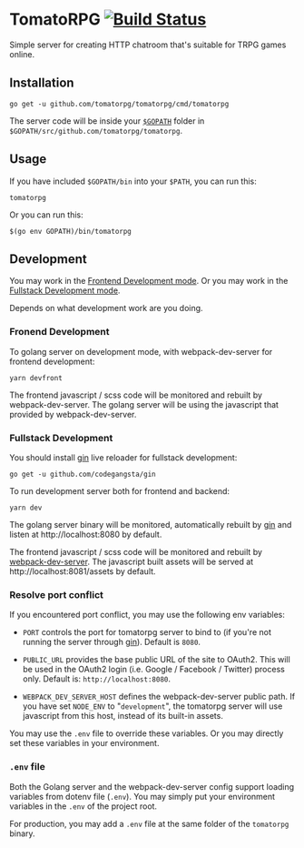 # TomatoRPG [![Build Status][travis-shield]][travis-link]

Simple server for creating HTTP chatroom that's suitable for TRPG games online.

[travis-link]: https://travis-ci.org/tomatorpg/tomatorpg
[travis-shield]: https://api.travis-ci.org/tomatorpg/tomatorpg.svg?branch=master

## Installation

```
go get -u github.com/tomatorpg/tomatorpg/cmd/tomatorpg
```

The server code will be inside your [`$GOPATH`](https://golang.org/doc/code.html#GOPATH)
folder in `$GOPATH/src/github.com/tomatorpg/tomatorpg`.

## Usage

If you have included `$GOPATH/bin` into your `$PATH`, you can run this:

```
tomatorpg
```

Or you can run this:

```
$(go env GOPATH)/bin/tomatorpg
```

## Development

You may work in the [Frontend Development mode](#frontend-development). Or
you may work in the [Fullstack Development mode](#fullstack-development).

Depends on what development work are you doing.


### Fronend Development

To golang server on development mode, with webpack-dev-server for frontend
development:

```
yarn devfront
```

The frontend javascript / scss code will be monitored and rebuilt by
webpack-dev-server. The golang server will be using the javascript that
provided by webpack-dev-server.


### Fullstack Development

You should install [gin][gin] live reloader for fullstack development:

```
go get -u github.com/codegangsta/gin
```

To run development server both for frontend and backend:

```
yarn dev
```

The golang server binary will be monitored, automatically rebuilt by
[gin][gin] and listen at http://localhost:8080 by default.

The frontend javascript / scss code will be monitored and rebuilt by
[webpack-dev-server][webpack-dev-server]. The javascript built assets
will be served at http://localhost:8081/assets by default.

[gin]: https://github.com/codegangsta/gin
[webpack-dev-server]: https://www.npmjs.com/package/webpack-dev-server


### Resolve port conflict

If you encountered port conflict, you may use the following env variables:

* `PORT` controls the port for tomatorpg server to bind to (if you're not
  running the server through [gin][gin]). Default is `8080`.

* `PUBLIC_URL` provides the base public URL of the site to OAuth2. This will
  be used in the OAuth2 login (i.e. Google / Facebook / Twitter) process only.
  Default is: `http://localhost:8080`.

* `WEBPACK_DEV_SERVER_HOST` defines the webpack-dev-server public path. If
  you have set `NODE_ENV` to "`development`", the tomatorpg server will use
  javascript from this host, instead of its built-in assets.

You may use the `.env` file to override these variables. Or you may directly
set these variables in your environment.


### `.env` file

Both the Golang server and the webpack-dev-server config support loading
variables from dotenv file (`.env`).  You may simply put your environment
variables in the `.env` of the project root.

For production, you may add a `.env` file at the same folder of the `tomatorpg`
binary.
